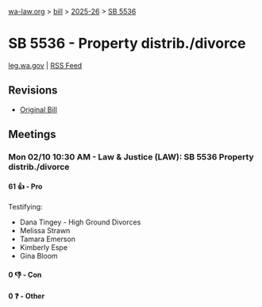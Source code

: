 [wa-law.org](/) > [bill](/bill/) > [2025-26](/bill/2025-26/) > [SB 5536](/bill/2025-26/sb/5536/)

# SB 5536 - Property distrib./divorce
[leg.wa.gov](https://app.leg.wa.gov/billsummary?BillNumber=5536&Year=2025&Initiative=false) | [RSS Feed](./rss.xml)

## Revisions
* [Original Bill](1/)

## Meetings
### Mon 02/10 10:30 AM - Law & Justice (LAW): SB 5536 Property distrib./divorce
#### 61 👍 - Pro
Testifying:
* Dana Tingey - High Ground Divorces
* Melissa Strawn
* Tamara Emerson
* Kimberly Espe
* Gina Bloom

#### 0 👎 - Con

#### 0 ❓ - Other

